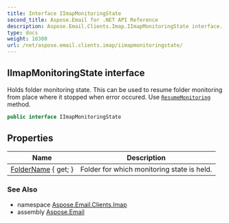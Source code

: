 ```yaml
---
title: Interface IImapMonitoringState
second_title: Aspose.Email for .NET API Reference
description: Aspose.Email.Clients.Imap.IImapMonitoringState interface. Holds folder monitoring state. This can be used to resume folder monitoring from place where it stopped when error occured. Use ResumeMonitoring method
type: docs
weight: 16300
url: /net/aspose.email.clients.imap/iimapmonitoringstate/
---
```

## IImapMonitoringState interface

Holds folder monitoring state. This can be used to resume folder monitoring from place where it stopped when error occured. Use [`ResumeMonitoring`](../imapclient/resumemonitoring/) method.

```csharp
public interface IImapMonitoringState
```

## Properties

| Name | Description |
| --- | --- |
| [FolderName](../../aspose.email.clients.imap/iimapmonitoringstate/foldername/) { get; } | Folder for which monitoring state is held. |

### See Also

* namespace [Aspose.Email.Clients.Imap](../../aspose.email.clients.imap/)
* assembly [Aspose.Email](../../)


